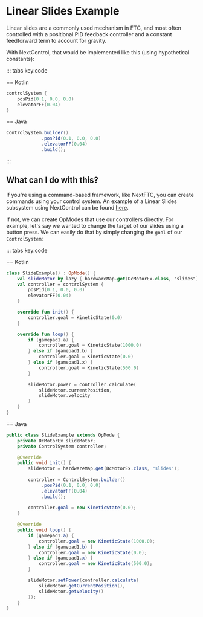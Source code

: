 # Linear Slides Example

Linear slides are a commonly used mechanism in FTC, 
and most often controlled with a positional PID feedback 
controller and a constant feedforward term to account for gravity.

With NextControl, that would be implemented like this (using hypothetical constants):

::: tabs key:code

== Kotlin

```kotlin
controlSystem {
    posPid(0.1, 0.0, 0.0)
    elevatorFF(0.04)
}
```

== Java

```java
ControlSystem.builder()
             .posPid(0.1, 0.0, 0.0)
             .elevatorFF(0.04)
             .build();
```

:::

## What can I do with this?

If you're using a command-based framework, like NextFTC, 
you can create commands using your control system.
An example of a Linear Slides subsystem using NextControl can be found 
[here](../../guide/subsystems/lift.md).

If not, we can create OpModes that use our controllers directly. 
For example, let's say we wanted to change the target of our slides using a button press.
We can easily do that by simply changing the `goal` of our `ControlSystem`:

::: tabs key:code 

== Kotlin

```kotlin
class SlideExample() : OpMode() {
    val slideMotor by lazy { hardwareMap.get(DcMotorEx.class, "slides") }
    val controller = controlSystem {
        posPid(0.1, 0.0, 0.0)
        elevatorFF(0.04)
    }

    override fun init() {
        controller.goal = KineticState(0.0)
    }

    override fun loop() {
        if (gamepad1.a) {
            controller.goal = KineticState(1000.0)
        } else if (gamepad1.b) {
            controller.goal = KineticState(0.0)
        } else if (gamepad1.x) {
            controller.goal = KineticState(500.0)
        }

        slideMotor.power = controller.calculate(
            slideMotor.currentPosition,
            slideMotor.velocity
        )
    }
}
```

== Java

```java 
public class SlideExample extends OpMode {
    private DcMotorEx slideMotor;
    private ControlSystem controller;

    @Override
    public void init() {
        slideMotor = hardwareMap.get(DcMotorEx.class, "slides");
        
        controller = ControlSystem.builder()
             .posPid(0.1, 0.0, 0.0)
             .elevatorFF(0.04)
             .build();
        
        controller.goal = new KineticState(0.0);
    }

    @Override
    public void loop() {
        if (gamepad1.a) {
            controller.goal = new KineticState(1000.0);
        } else if (gamepad1.b) {
            controller.goal = new KineticState(0.0);
        } else if (gamepad1.x) {
            controller.goal = new KineticState(500.0);
        }

        slideMotor.setPower(controller.calculate(
            slideMotor.getCurrentPosition(),
            slideMotor.getVelocity()
        ));
    }
}
```

